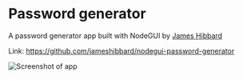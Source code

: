 # Password generator

A password generator app built with NodeGUI by [James Hibbard](https://github.com/jameshibbard)

Link: https://github.com/jameshibbard/nodegui-password-generator


![Screenshot of app](https://res.cloudinary.com/hibbard/image/upload/v1568030141/node-gui/password-generator.png)
